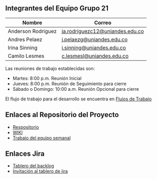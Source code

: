 ##  Integrantes del Equipo **Grupo 21** 

| Nombre             | Correo                         |
|--------------------|--------------------------------|
| Anderson Rodriguez | ja.rodriguezc12@uniandes.edu.co |
| Andres Pelaez      | j.pelaezg@uniandes.edu.co       |
| Irina Sinning      | i.sinning@uniandes.edu.co      |
| Camilo Lesmes      | c.lesmesl@uniandes.edu.co      |

Las reuniones de trabajo establecidas son:

* Martes: 8:00 p.m. Reunión Inicial
* Jueves: 8:00 p.m. Reunión de Seguimiento para cierre
* Sábado o Domingo: 10:00 a.m. Reunión Opcional para cierre

El flujo de trabajo para el desarrollo se encuentra en [Flujos de Trabajo](Flujos-de-trabajo)

## Enlaces al Repositorio del Proyecto
* [Respositorio](https://github.com/lesmesl/Proyecto-Final-Grupo-21)
* [WIKI](https://github.com/lesmesl/MISW-4203-Backend-Cloud/wiki) 
* [Trabajo del equipo semanal](https://github.com/users/lesmesl/projects/3/views/1)

## Enlaces Jira
* [Tablero del backlog](https://proyecto-final-grupo-21-andes.atlassian.net/jira/software/projects/PFG2/boards/1)
* [Invitación al tablero de jira](https://id.atlassian.com/invite/p/jira-software?id=caFxmqGFROit2GHXifTPlA)
